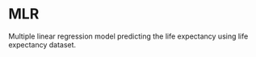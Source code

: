 # MLR
Multiple linear regression model predicting the life expectancy using life expectancy dataset.
